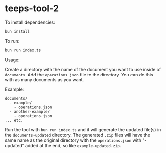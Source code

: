 # teeps-tool-2

To install dependencies:

```bash
bun install
```

To run:

```bash
bun run index.ts
```

Usage:

Create a directory with the name of the document you want to use inside of `documents`. Add the `operations.json` file to the directory. You can do this with as many documents as you want.

Example:

```
documents/
  - example/
    - operations.json
  - another-example/
    - operations.json
... etc.
```

Run the tool with `bun run index.ts` and it will generate the updated file(s) in the `documents-updated` directory. The generated `.zip` files will have the same name as the original directory with the `operations.json` with "-updated" added at the end, so like `example-updated.zip`.
